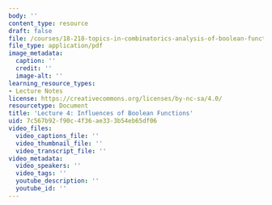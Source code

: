 ```yaml
---
body: ''
content_type: resource
draft: false
file: /courses/18-218-topics-in-combinatorics-analysis-of-boolean-functions-spring-2021/mit18_218s21_lec4.pdf
file_type: application/pdf
image_metadata:
  caption: ''
  credit: ''
  image-alt: ''
learning_resource_types:
- Lecture Notes
license: https://creativecommons.org/licenses/by-nc-sa/4.0/
resourcetype: Document
title: 'Lecture 4: Influences of Boolean Functions'
uid: 7c567b92-f90c-4f36-ae33-3b54eb65df06
video_files:
  video_captions_file: ''
  video_thumbnail_file: ''
  video_transcript_file: ''
video_metadata:
  video_speakers: ''
  video_tags: ''
  youtube_description: ''
  youtube_id: ''
---
```

